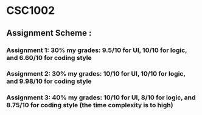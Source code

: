  # CSC1002 
 ## Assignment Scheme : 
 ### Assignment 1: 30%     my grades: 9.5/10 for UI, 10/10 for logic, and 6.60/10 for coding style 
 ### Assignment 2: 30%     my grades: 10/10 for UI, 10/10 for logic, and 9.98/10 for coding style  
 ### Assignment 3: 40%     my grades: 10/10 for UI, 8/10 for logic, and 8.75/10 for coding style  (the time complexity is to high)
